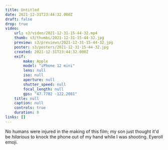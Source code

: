 ```yaml
---
title: Untitled
date: 2021-12-31T23:44:32.000Z
draft: false
drop: true
video:
    url: s3/video/2021-12-31-15-44-32.mp4
    thumb: s3/thumbs/2021-12-31-15-44-32.jpg
    preview: s3/previews/2021-12-31-15-44-32.jpg
    poster: s3/posters/2021-12-31-15-44-32.jpg
    created: 2021-12-31T23:44:32.000Z
    exif:
        make: Apple
        model: "iPhone 12 mini"
        lens: null
        iso: null
        aperture: null
        shutter_speed: null
        focal_length: null
        gps: "47.7782 -122.2081"
    title: null
    caption: null
    controls: true
    duration: 8
links: []
---
```


No humans were injured in the making of this film; my son just thought it'd be _hilarious_ to knock the phone out of my hand while I was shooting. Eyeroll emoji.
